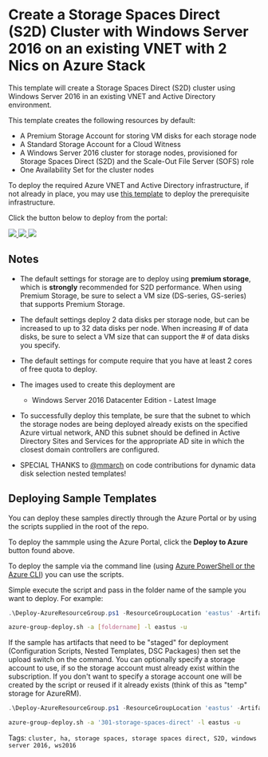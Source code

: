 # Create a Storage Spaces Direct (S2D) Cluster with Windows Server 2016 on an existing VNET with 2 Nics on Azure Stack
This template will create a Storage Spaces Direct (S2D) cluster using Windows Server 2016 in an existing VNET and Active Directory environment.

This template creates the following resources by default:

+	A Premium Storage Account for storing VM disks for each storage node
+   A Standard Storage Account for a Cloud Witness
+	A Windows Server 2016 cluster for storage nodes, provisioned for Storage Spaces Direct (S2D) and the Scale-Out File Server (SOFS) role
+	One Availability Set for the cluster nodes

To deploy the required Azure VNET and Active Directory infrastructure, if not already in place, you may use <a href="https://github.com/Azure/azure-quickstart-templates/tree/master/active-directory-new-domain-ha-2-dc">this template</a> to deploy the prerequisite infrastructure. 

Click the button below to deploy from the portal:

<a href="https://portal.azure.com/#create/Microsoft.Template/uri/https%3A%2F%2Fraw.githubusercontent.com%2FAzure%2Fazure-quickstart-templates%2Fmaster%2F301-storage-spaces-direct%2Fazuredeploy.json" target="_blank">
    <img src="http://azuredeploy.net/deploybutton.png"/>
</a>
<a href="https://portal.azure.us/#create/Microsoft.Template/uri/https%3A%2F%2Fraw.githubusercontent.com%2FAzure%2Fazure-quickstart-templates%2Fmaster%2F301-storage-spaces-direct%2Fazuredeploy.json" target="_blank">
    <img src="http://azuredeploy.net/AzureGov.png"/>
</a>
<a href="http://armviz.io/#/?load=https%3A%2F%2Fraw.githubusercontent.com%2FAzure%2Fazure-quickstart-templates%2Fmaster%2F301-storage-spaces-direct%2Fazuredeploy.json" target="_blank">
    <img src="http://armviz.io/visualizebutton.png"/>
</a>

## Notes

+	The default settings for storage are to deploy using **premium storage**, which is **strongly** recommended for S2D performance.  When using Premium Storage, be sure to select a VM size (DS-series, GS-series) that supports Premium Storage.

+   The default settings deploy 2 data disks per storage node, but can be increased to up to 32 data disks per node.  When increasing # of data disks, be sure to select a VM size that can support the # of data disks you specify.

+ 	The default settings for compute require that you have at least 2 cores of free quota to deploy.

+ 	The images used to create this deployment are
	+ 	Windows Server 2016 Datacenter Edition - Latest Image

+	To successfully deploy this template, be sure that the subnet to which the storage nodes are being deployed already exists on the specified Azure virtual network, AND this subnet should be defined in Active Directory Sites and Services for the appropriate AD site in which the closest domain controllers are configured.

+ SPECIAL THANKS to <a href="https://github.com/mmarch">@mmarch</a> on code contributions for dynamic data disk selection nested templates!

## Deploying Sample Templates

You can deploy these samples directly through the Azure Portal or by using the scripts supplied in the root of the repo.

To deploy the sammple using the Azure Portal, click the **Deploy to Azure** button found above.

To deploy the sample via the command line (using [Azure PowerShell or the Azure CLI](https://azure.microsoft.com/en-us/downloads/)) you can use the scripts.

Simple execute the script and pass in the folder name of the sample you want to deploy.  For example:

```PowerShell
.\Deploy-AzureResourceGroup.ps1 -ResourceGroupLocation 'eastus' -ArtifactStagingDirectory '[foldername]'
```
```bash
azure-group-deploy.sh -a [foldername] -l eastus -u
```
If the sample has artifacts that need to be "staged" for deployment (Configuration Scripts, Nested Templates, DSC Packages) then set the upload switch on the command.
You can optionally specify a storage account to use, if so the storage account must already exist within the subscription.  If you don't want to specify a storage account
one will be created by the script or reused if it already exists (think of this as "temp" storage for AzureRM).

```PowerShell
.\Deploy-AzureResourceGroup.ps1 -ResourceGroupLocation 'eastus' -ArtifactStagingDirectory '301-storage-spaces-direct' -UploadArtifacts 
```
```bash
azure-group-deploy.sh -a '301-storage-spaces-direct' -l eastus -u
```

Tags: ``cluster, ha, storage spaces, storage spaces direct, S2D, windows server 2016, ws2016``
